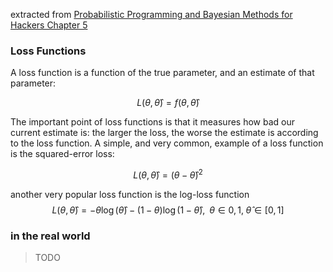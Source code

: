 extracted from  [Probabilistic Programming and Bayesian Methods for Hackers Chapter 5][1]

### Loss Functions 
A loss function is a function of the true parameter, and an estimate of that parameter:

$$L( \theta, \hat{\theta} ) = f( \theta, \hat{\theta} )$$

The important point of loss functions is that it measures how bad our current estimate is: the larger the loss, the worse the estimate is according to the loss function. A simple, and very common, example of a loss function is the squared-error loss:

$$L( \theta, \hat{\theta} ) = ( \theta -  \hat{\theta} )^2$$

another very popular loss function is the log-loss function
$$L( \theta, \hat{\theta} ) = -\theta\log( \hat{\theta} ) - (1- \theta)\log( 1 - \hat{\theta} ), \; \; \theta \in {0,1}, \; \hat{\theta} \in [0,1]
$$

### in the real world 

>TODO

[//]: # (References)
[1]: <https://nbviewer.org/github/CamDavidsonPilon/Probabilistic-Programming-and-Bayesian-Methods-for-Hackers/blob/master/Chapter5_LossFunctions/Ch5_LossFunctions_PyMC3.ipynb#Loss-Functions>
